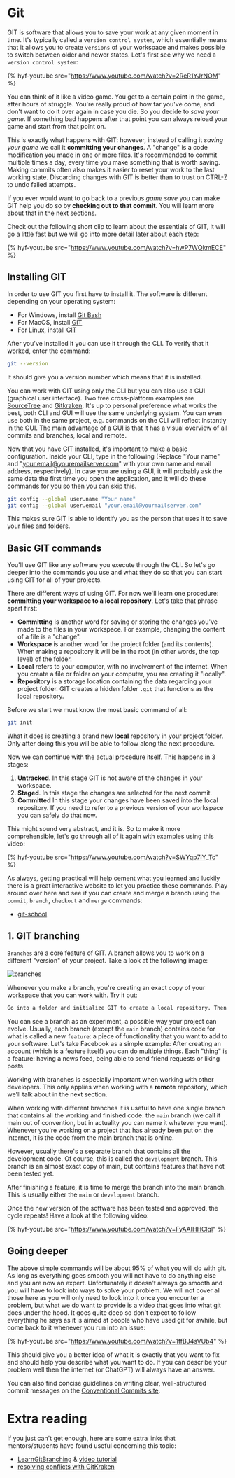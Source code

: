 # Git

GIT is software that allows you to save your work at any given moment in time. It's typically called a `version control system`, which essentially means that it allows you to create `versions` of your workspace and makes possible to switch between older and newer states. Let's first see why we need a `version control system`:

{% hyf-youtube src="https://www.youtube.com/watch?v=2ReR1YJrNOM" %}

You can think of it like a video game. You get to a certain point in the game, after hours of struggle. You're really proud of how far you've come, and don't want to do it over again in case you die. So you decide to _save your game_. If something bad happens after that point you can always reload your game and start from that point on.

This is exactly what happens with GIT: however, instead of calling it _saving your game_ we call it **committing your changes**. A "change" is a code modification you made in one or more files. It's recommended to commit multiple times a day, every time you make something that is worth saving. Making commits often also makes it easier to reset your work to the last working state. Discarding changes with GIT is better than to trust on CTRL-Z to undo failed attempts.

If you ever would want to go back to a previous _game save_ you can make GIT help you do so by **checking out to that commit**. You will learn more about that in the next sections.

Check out the following short clip to learn about the essentials of GIT, it will go a little fast but we will go into more detail later about each step:

{% hyf-youtube src="https://www.youtube.com/watch?v=hwP7WQkmECE" %}

## Installing GIT

In order to use GIT you first have to install it. The software is different depending on your operating system:

- For Windows, install [Git Bash](https://git-scm.com/download/win)
- For MacOS, install [GIT](https://git-scm.com/download/mac)
- For Linux, install [GIT](https://git-scm.com/download/linux)

After you've installed it you can use it through the CLI. To verify that it worked, enter the command:

```bash
git --version
```

It should give you a version number which means that it is installed.

You can work with GIT using only the CLI but you can also use a GUI (graphical user interface). Two free cross-platform examples are [SourceTree](https://www.sourcetreeapp.com/) and [Gitkraken](https://www.gitkraken.com/). It's up to personal preference what works the best, both CLI and GUI will use the same underlying system. You can even use both in the same project, e.g. commands on the CLI will reflect instantly in the GUI. The main advantage of a GUI is that it has a visual overview of all commits and branches, local and remote.

Now that you have GIT installed, it's important to make a basic configuration. Inside your CLI, type in the following (Replace "Your name" and "your.email@youremailserver.com" with your own name and email address, respectively). In case you are using a GUI, it will probably ask the same data the first time you open the application, and it will do these commands for you so then you can skip this.

```bash
git config --global user.name "Your name"
git config --global user.email "your.email@yourmailserver.com"
```

This makes sure GIT is able to identify you as the person that uses it to save your files and folders.

## Basic GIT commands

You'll use GIT like any software you execute through the CLI. So let's go deeper into the commands you use and what they do so that you can start using GIT for all of your projects.

There are different ways of using GIT. For now we'll learn one procedure: **committing your workspace to a local repository**. Let's take that phrase apart first:

- **Committing** is another word for saving or storing the changes you've made to the files in your workspace. For example, changing the content of a file is a "change".
- **Workspace** is another word for the project folder (and its contents). When making a repository it will be in the root (in other words, the top level) of the folder.
- **Local** refers to your computer, with no involvement of the internet. When you create a file or folder on your computer, you are creating it "locally".
- **Repository** is a storage location containing the data regarding your project folder. GIT creates a hidden folder `.git` that functions as the local repository.

Before we start we must know the most basic command of all:

```bash
git init
```

What it does is creating a brand new **local** repository in your project folder. Only after doing this you will be able to follow along the next procedure.

Now we can continue with the actual procedure itself. This happens in 3 stages:

1. **Untracked**. In this stage GIT is not aware of the changes in your workspace.
2. **Staged**. In this stage the changes are selected for the next commit.
3. **Committed** In this stage your changes have been saved into the local repository. If you need to refer to a previous version of your workspace you can safely do that now.

This might sound very abstract, and it is. So to make it more comprehensible, let's go through all of it again with examples using this video:

{% hyf-youtube src="https://www.youtube.com/watch?v=SWYqp7iY_Tc" %}

As always, getting practical will help cement what you learned and luckily there is a great interactive website to let you practice these commands. Play around over here and see if you can create and merge a branch using the `commit`, `branch`, `checkout` and `merge` commands:

- [git-school](https://git-school.github.io/visualizing-git/)

## 1. GIT branching

`Branches` are a core feature of GIT. A branch allows you to work on a different "version" of your project. Take a look at the following image:

![branches](assets/branches.png)

Whenever you make a branch, you're creating an exact copy of your workspace that you can work with. Try it out:

```md
Go into a folder and initialize GIT to create a local repository. Then create a branch. In this new branch, create some basic files. **stage** and **commit** the changes you've made. Now, switch back to the original branch (**main**). What do you see? Nothing! That's because in that branch you didn't make those changes. If you switch back to the other branch you will see the files you've created again. Magic!
```

You can see a branch as an experiment, a possible way your project can evolve. Usually, each branch (except the `main` branch) contains code for what is called a new `feature`: a piece of functionality that you want to add to your software. Let's take Facebook as a simple example: After creating an account (which is a feature itself) you can do multiple things. Each "thing" is a feature: having a news feed, being able to send friend requests or liking posts.

Working with branches is especially important when working with other developers. This only applies when working with a **remote** repository, which we'll talk about in the next section.

When working with different branches it is useful to have one single branch that contains all the working and finished code: the `main` branch (we call it main out of convention, but in actuality you can name it whatever you want). Whenever you're working on a project that has already been put on the internet, it is the code from the main branch that is online.

However, usually there's a separate branch that contains all the development code. Of course, this is called the `development` branch. This branch is an almost exact copy of main, but contains features that have not been tested yet.

After finishing a feature, it is time to merge the branch into the main branch. This is usually either the `main` or `development` branch.

Once the new version of the software has been tested and approved, the cycle repeats! Have a look at the following video:

{% hyf-youtube src="https://www.youtube.com/watch?v=FyAAIHHClqI" %}

## Going deeper

The above simple commands will be about 95% of what you will do with git. As long as everything goes smooth you will not have to do anything else and you are now an expert. Unfortunately it doesn't always go smooth and you will have to look into ways to solve your problem. We will not cover all those here as you will only need to look into it once you encounter a problem, but what we do want to provide is a video that goes into what git does under the hood. It goes quite deep so don't expect to follow everything he says as it is aimed at people who have used git for awhile, but come back to it whenever you run into an issue:

{% hyf-youtube src="https://www.youtube.com/watch?v=1ffBJ4sVUb4" %}

This should give you a better idea of what it is exactly that you want to fix and should help you describe what you want to do. If you can describe your problem well then the internet (or ChatGPT) will always have an answer.

You can also find concise guidelines on writing clear, well-structured commit messages on the [Conventional Commits site](https://www.conventionalcommits.org/en/v1.0.0/).

# Extra reading

If you just can't get enough, here are some extra links that mentors/students have found useful concerning this topic:

- [LearnGitBranching](https://learngitbranching.js.org/) & [video tutorial](https://www.youtube.com/watch?v=dG0ke9vILQM)
- [resolving conflicts with GitKraken](https://blog.axosoft.com/learn-git-merge-conflict/)
